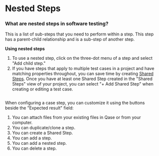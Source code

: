 # Nested Steps

### What are nested steps in software testing?

This is a list of sub-steps that you need to perform within a step. This step has a parent-child relationship and is a sub-step of another step.

**Using nested steps**

1. To use a nested step, click on the three-dot menu of a step and select "Add child step."
2. If you have steps that apply to multiple test cases in a project and have matching properties throughout, you can save time by creating [Shared Steps](https://help.qase.io/en/articles/5563709-shared-steps). Once you have at least one Shared Step created in the "Shared Steps" view of your project, you can select "+ Add Shared Step" when creating or editing a test case.

<figure><img src="https://qase.intercom-attachments-7.com/i/o/595197361/7ac52315d8d09b6d4e0e2a4a/PZ3mmhOj2yD1mk076xNWgXwhqs96RTY97D5dCJXlBLHM7x0Ha0_ssIoyQYv_bSSt9Gih7pjAt0Pptnp-sUGoW5f99c-91GeRqH6uVRfY8mBEwjM7kbfuDqHiz32JHEZ-5aOFiG6epfuB6_EZS4-2GQlQisnUK1zjeDFLV6VVQl_XhjkyGfN3RnkZIA" alt=""><figcaption></figcaption></figure>

When configuring a case step, you can customize it using the buttons beside the "Expected result" field:

1. You can attach files from your existing files in Qase or from your computer.
2. You can duplicate/clone a step.
3. You can create a Shared Step.
4. You can add a step.
5. You can add a nested step.
6. You can delete a step.
